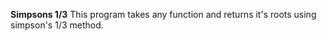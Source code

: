 **Simpsons 1/3**
This program takes any function and returns it's roots using simpson's 1/3 method.
